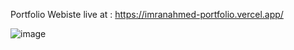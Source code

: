 Portfolio Webiste live at :
https://imranahmed-portfolio.vercel.app/


![image](https://github.com/reaperresides/portfolio/assets/65457907/65ecd7ff-1da1-4d2d-be49-c941586521f8)

